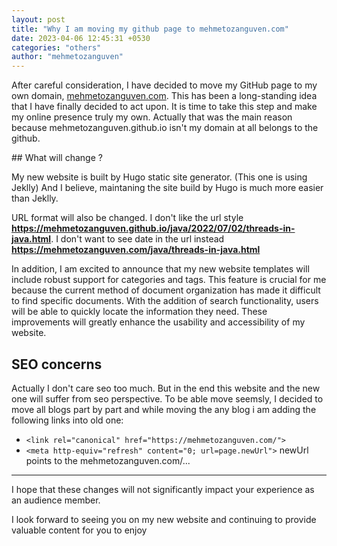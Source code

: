 ```yaml
---
layout: post
title: "Why I am moving my github page to mehmetozanguven.com"
date: 2023-04-06 12:45:31 +0530
categories: "others"
author: "mehmetozanguven"
---
```


After careful consideration, I have decided to move my GitHub page to my own domain, [mehmetozanguven.com](https://mehmetozanguven.com/). This has been a long-standing idea that I have finally decided to act upon. It is time to take this step and make my online presence truly my own. Actually that was the main reason because mehmetozanguven.github.io isn't my domain at all belongs to the github.

## What will change ?

My new website is built by Hugo static site generator. (This one is using Jeklly) And I believe, maintaning the site build by Hugo is much more easier than Jeklly.

URL format will also be changed. I don't like the url style **https://mehmetozanguven.github.io/java/2022/07/02/threads-in-java.html**. I don't want to see date in the url instead **https://mehmetozanguven.com/java/threads-in-java.html**

In addition, I am excited to announce that my new website templates will include robust support for categories and tags. This feature is crucial for me because the current method of document organization has made it difficult to find specific documents. With the addition of search functionality, users will be able to quickly locate the information they need. These improvements will greatly enhance the usability and accessibility of my website.

## SEO concerns

Actually I don't care seo too much. But in the end this website and the new one will suffer from seo perspective. To be able move seemsly, I decided to move all blogs part by part and while moving the any blog i am adding the following links into old one:

- `<link rel="canonical" href="https://mehmetozanguven.com/">`
- `<meta http-equiv="refresh" content="0; url=page.newUrl">` newUrl points to the mehmetozanguven.com/...

---

I hope that these changes will not significantly impact your experience as an audience member.

I look forward to seeing you on my new website and continuing to provide valuable content for you to enjoy
